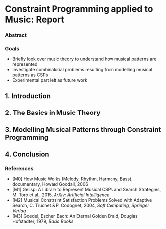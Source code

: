 # Constraint Programming applied to Music: Report

### Abstract

### Goals

- Briefly look over music theory to understand how musical patterns are represented
- Investigate combinatorial problems resulting from modelling musical patterns as CSPs
- Experimental part left as future work

## 1. Introduction

## 2. The Basics in Music Theory

## 3. Modelling Musical Patterns through Constraint Programming

## 4. Conclusion

### References

- [M0] How Music Works (Melody, Rhythm, Harmony, Bass), documentary, Howard Goodall, 2006
- [M1] Gelisp: A Library to Represent Musical CSPs and Search Strategies, M. Toro et al., 2015, *ArXiv: Artificial Intelligence*
- [M2] Musical Constraint Satisfaction Problems Solved with Adaptive Search, C. Truchet & P. Codognet, 2004, *Soft Computing, Springer Verlag*
- [M3] Goedel, Escher, Bach: An Eternal Golden Braid, Douglas Hofstadter, 1979, *Basic Books*